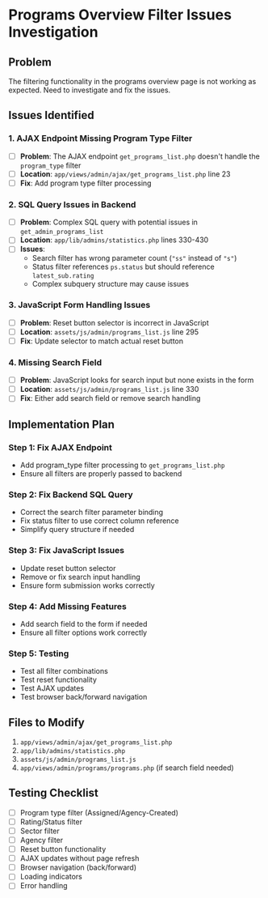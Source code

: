 # Programs Overview Filter Issues Investigation

## Problem
The filtering functionality in the programs overview page is not working as expected. Need to investigate and fix the issues.

## Issues Identified

### 1. AJAX Endpoint Missing Program Type Filter
- [ ] **Problem**: The AJAX endpoint `get_programs_list.php` doesn't handle the `program_type` filter
- [ ] **Location**: `app/views/admin/ajax/get_programs_list.php` line 23
- [ ] **Fix**: Add program type filter processing

### 2. SQL Query Issues in Backend
- [ ] **Problem**: Complex SQL query with potential issues in `get_admin_programs_list`
- [ ] **Location**: `app/lib/admins/statistics.php` lines 330-430
- [ ] **Issues**: 
  - Search filter has wrong parameter count (`"ss"` instead of `"s"`)
  - Status filter references `ps.status` but should reference `latest_sub.rating`
  - Complex subquery structure may cause issues

### 3. JavaScript Form Handling Issues
- [ ] **Problem**: Reset button selector is incorrect in JavaScript
- [ ] **Location**: `assets/js/admin/programs_list.js` line 295
- [ ] **Fix**: Update selector to match actual reset button

### 4. Missing Search Field
- [ ] **Problem**: JavaScript looks for search input but none exists in the form
- [ ] **Location**: `assets/js/admin/programs_list.js` line 330
- [ ] **Fix**: Either add search field or remove search handling

## Implementation Plan

### Step 1: Fix AJAX Endpoint
- Add program_type filter processing to `get_programs_list.php`
- Ensure all filters are properly passed to backend

### Step 2: Fix Backend SQL Query
- Correct the search filter parameter binding
- Fix status filter to use correct column reference
- Simplify query structure if needed

### Step 3: Fix JavaScript Issues
- Update reset button selector
- Remove or fix search input handling
- Ensure form submission works correctly

### Step 4: Add Missing Features
- Add search field to the form if needed
- Ensure all filter options work correctly

### Step 5: Testing
- Test all filter combinations
- Test reset functionality
- Test AJAX updates
- Test browser back/forward navigation

## Files to Modify
1. `app/views/admin/ajax/get_programs_list.php`
2. `app/lib/admins/statistics.php`
3. `assets/js/admin/programs_list.js`
4. `app/views/admin/programs/programs.php` (if search field needed)

## Testing Checklist
- [ ] Program type filter (Assigned/Agency-Created)
- [ ] Rating/Status filter
- [ ] Sector filter
- [ ] Agency filter
- [ ] Reset button functionality
- [ ] AJAX updates without page refresh
- [ ] Browser navigation (back/forward)
- [ ] Loading indicators
- [ ] Error handling
